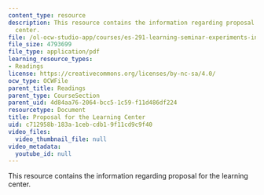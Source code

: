 ```yaml
---
content_type: resource
description: This resource contains the information regarding proposal for the learning
  center.
file: /ol-ocw-studio-app/courses/es-291-learning-seminar-experiments-in-education-spring-2003/c712958b183a1cebcdb19f11cd9c9f40_MITES_291S03_gumption.pdf
file_size: 4793699
file_type: application/pdf
learning_resource_types:
- Readings
license: https://creativecommons.org/licenses/by-nc-sa/4.0/
ocw_type: OCWFile
parent_title: Readings
parent_type: CourseSection
parent_uid: 4d84aa76-2064-bcc5-1c59-f11d486df224
resourcetype: Document
title: Proposal for the Learning Center
uid: c712958b-183a-1ceb-cdb1-9f11cd9c9f40
video_files:
  video_thumbnail_file: null
video_metadata:
  youtube_id: null
---
```

This resource contains the information regarding proposal for the learning center.
